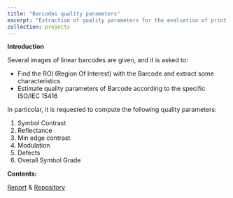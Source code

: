 ```yaml
---
title: "Barcodes quality parameters"
excerpt: "Extraction of quality parameters for the evaluation of print execution,<br/><img src='/images/barcode.png'>"
collection: projects
---
```


**Introduction**

Several images of linear barcodes are given, and it is asked to:
- Find the ROI (Region Of Interest) with the Barcode and extract some characteristics
- Estimate quality parameters of Barcode according to the specific ISO/IEC 15416

In particolar, it is requested to compute the following quality parameters:
1. Symbol Contrast
2. Reflectance
3. Min edge contrast
4. Modulation
5. Defects
6. Overall Symbol Grade

**Contents:**

[Report](http://francovia.github.io/files/ComputerVision.pdf) & [Repository](http://github.com/francovia/Barcodes)